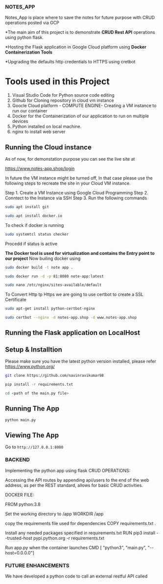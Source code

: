 ### NOTES_APP
Notes_App is place where to save the notes for future purpose with CRUD operations posted via GCP

*The main aim of this project is to demonstrate **CRUD Rest API** operations using python flask.

*Hosting the Flask application in Google Cloud platform using **Docker Containerization Tools**

*Upgrading the defaults http credentials to HTTPS using cretbot

# Tools used in this Project
1. Visual Studio Code for Python source code editing
2. Github for Cloning repository in cloud vm instance
3. Goocle Cloud platform - COMPUTE ENGINE- Creating a VM instance to run our container
4. Docker for the Containerization of our application to run on multiple devices
5. Python installed on local machine.
6. nginx to install web server
## Running the Cloud instance

As of now, for demonstation purpose you can see the live site at

https://www.notes-app.shop/login

In future the VM instance might be turned off, In that case please use the following steps to recreate the site in your Cloud VM instance.

Step 1. Create a VM Instance using Google Cloud Programming
Step 2. Conntect to the Instance via SSH
Step 3.  Run the following commands

```bash
sudo apt install git
```

```bash
sudo apt install docker.io
```
To check if docker is running 

```bash
sudo systemtcl status checker
```
Procedd if status is active

**The Docker tool is used for virtualization and contains the Entry point to our project**
Now builing docker using 
```bash
sudo docker build -t note app .
```
```bash
sudo docker run -d -p 81:8080 note-app:latest
```

```bash
sudo nano /etc/nginx/sites-available/default
```
To Convert Http tp Https we are going to use certbot to create a SSL Certificate
```bash
sudo apt-get install python-certbot-nginx
```

```bash
sudo certbot --nginx -d notes-app.shop -d www.notes-app.shop
```

## Running the Flask application on LocalHost

## Setup & Installtion

Please make sure you have the latest python version installed, please refer https://www.python.org/

```bash
git clone https://github.com/navinravikumar98
```

```bash
pip install -r requirements.txt
```
```bash
cd <path of the main.py file>
```
## Running The App

```bash
python main.py
```

## Viewing The App

Go to `http://127.0.0.1:8080`


### BACKEND

Implementing the python app using flask
CRUD OPERATIONS:

Accessing the API routes by appending api/users to the end of the web address, as per the REST standard, allows for basic CRUD activities.

DOCKER FILE:

FROM python:3.8

Set the working directory to /app
WORKDIR /app

copy the requirements file used for dependencies
COPY requirements.txt .

Install any needed packages specified in requirements.txt
RUN pip3 install --trusted-host pypi.python.org -r requirements.txt

Run app.py when the container launches
CMD [ "python3", "main.py", "--host=0.0.0.0"]

### FUTURE ENHANCEMENTS
We have developed a python code to call an external restful API called
